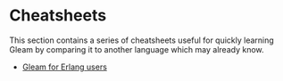 # Cheatsheets

This section contains a series of cheatsheets useful for quickly learning
Gleam by comparing it to another language which may already know.

- [Gleam for Erlang users](./gleam-for-erlang-users.md)
